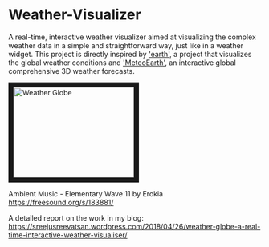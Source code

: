 # Weather-Visualizer
A real-time, interactive weather visualizer aimed at visualizing the complex weather data in a simple and straightforward way, just like in a weather widget. This project is directly inspired by ['earth'](https://earth.nullschool.net/), a project that visualizes the global weather conditions and ['MeteoEarth'](http://www.meteoearth.com/), an interactive global comprehensive 3D weather forecasts.

<a href="https://www.youtube.com/embed/1vfcooGSAAg
" target="_blank"><img src="http://img.youtube.com/vi/1vfcooGSAAg/0.jpg" 
alt="Weather Globe" width="240" height="180" border="10" /></a>

Ambient Music - Elementary Wave 11 by Erokia
https://freesound.org/s/183881/

A detailed report on the work in my blog:
https://sreejusreevatsan.wordpress.com/2018/04/26/weather-globe-a-real-time-interactive-weather-visualiser/